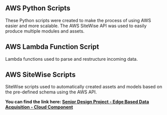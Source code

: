 ## AWS Python Scripts
These Python scripts were created to make the process of using AWS easier and more scalable. The AWS SiteWise API was used to easily produce multiple modules and assets.

## AWS Lambda Function Script
Lambda functions used to parse and restructure incoming data.

## AWS SiteWise Scripts
SiteWise scripts used to automatically created assets and models based on the pre-defined schema using the AWS API.

**You can find the link here: [Senior Design Project - Edge Based Data Acquisition - Cloud Component](https://github.com/Kelllyy1/SD2_G38/tree/main/cloud/python-scripts)**

